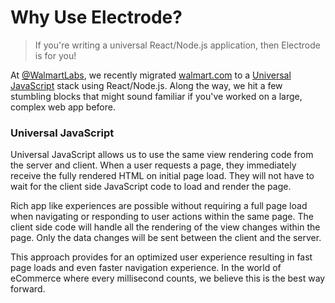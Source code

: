 # Why Use Electrode?

> If you're writing a universal React/Node.js application, then Electrode is for you!

At [@WalmartLabs](http://www.walmartlabs.com/), we recently migrated [walmart.com](http://walmart.com/) to a [Universal JavaScript](https://medium.com/@mjackson/universal-javascript-4761051b7ae9#.k3j9fruyn) stack using React/Node.js. Along the way, we hit a few stumbling blocks that might sound familiar if you've worked on a large, complex web app before.

### Universal JavaScript

Universal JavaScript allows us to use the same view rendering code from the server and client. When a user requests a page, they immediately receive the fully rendered HTML on initial page load. They will not have to wait for the client side JavaScript code to load and render the page.

Rich app like experiences are possible without requiring a full page load when navigating or responding to user actions within the same page. The client side code will handle all the rendering of the view changes within the page. Only the data changes will be sent between the client and the server.

This approach provides for an optimized user experience resulting in fast page loads and even faster navigation experience. In the world of eCommerce where every millisecond counts, we believe this is the best way forward.



